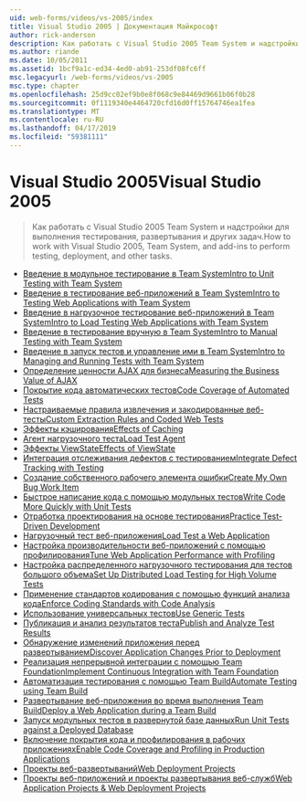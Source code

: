 ```yaml
---
uid: web-forms/videos/vs-2005/index
title: Visual Studio 2005 | Документация Майкрософт
author: rick-anderson
description: Как работать с Visual Studio 2005 Team System и надстройки для выполнения тестирования, развертывания и других задач.
ms.author: riande
ms.date: 10/05/2011
ms.assetid: 1bcf9a1c-ed34-4ed0-ab91-253df08fc6ff
msc.legacyurl: /web-forms/videos/vs-2005
msc.type: chapter
ms.openlocfilehash: 25d9cc02ef9b0e8f068c9e84469d9661b06f0b28
ms.sourcegitcommit: 0f1119340e4464720cfd16d0ff15764746ea1fea
ms.translationtype: MT
ms.contentlocale: ru-RU
ms.lasthandoff: 04/17/2019
ms.locfileid: "59381111"
---
```

# <a name="visual-studio-2005"></a><span data-ttu-id="da36f-103">Visual Studio 2005</span><span class="sxs-lookup"><span data-stu-id="da36f-103">Visual Studio 2005</span></span>

> <span data-ttu-id="da36f-104">Как работать с Visual Studio 2005 Team System и надстройки для выполнения тестирования, развертывания и других задач.</span><span class="sxs-lookup"><span data-stu-id="da36f-104">How to work with Visual Studio 2005, Team System, and add-ins to perform testing, deployment, and other tasks.</span></span>


- [<span data-ttu-id="da36f-105">Введение в модульное тестирование в Team System</span><span class="sxs-lookup"><span data-stu-id="da36f-105">Intro to Unit Testing with Team System</span></span>](introduction-to-unit-testing-with-team-system.md)
- [<span data-ttu-id="da36f-106">Введение в тестирование веб-приложений в Team System</span><span class="sxs-lookup"><span data-stu-id="da36f-106">Intro to Testing Web Applications with Team System</span></span>](introduction-to-testing-web-applications-with-team-system.md)
- [<span data-ttu-id="da36f-107">Введение в нагрузочное тестирование веб-приложений в Team System</span><span class="sxs-lookup"><span data-stu-id="da36f-107">Intro to Load Testing Web Applications with Team System</span></span>](introduction-to-load-testing-web-applications-with-team-system.md)
- [<span data-ttu-id="da36f-108">Введение в тестирование вручную в Team System</span><span class="sxs-lookup"><span data-stu-id="da36f-108">Intro to Manual Testing with Team System</span></span>](introduction-to-manual-testing-with-team-system.md)
- [<span data-ttu-id="da36f-109">Введение в запуск тестов и управление ими в Team System</span><span class="sxs-lookup"><span data-stu-id="da36f-109">Intro to Managing and Running Tests with Team System</span></span>](introduction-to-managing-and-running-tests-with-team-system.md)
- [<span data-ttu-id="da36f-110">Определение ценности AJAX для бизнеса</span><span class="sxs-lookup"><span data-stu-id="da36f-110">Measuring the Business Value of AJAX</span></span>](measuring-the-business-value-of-ajax.md)
- [<span data-ttu-id="da36f-111">Покрытие кода автоматических тестов</span><span class="sxs-lookup"><span data-stu-id="da36f-111">Code Coverage of Automated Tests</span></span>](code-coverage-of-automated-tests.md)
- [<span data-ttu-id="da36f-112">Настраиваемые правила извлечения и закодированные веб-тесты</span><span class="sxs-lookup"><span data-stu-id="da36f-112">Custom Extraction Rules and Coded Web Tests</span></span>](custom-extraction-rules-and-coded-web-tests.md)
- [<span data-ttu-id="da36f-113">Эффекты кэширования</span><span class="sxs-lookup"><span data-stu-id="da36f-113">Effects of Caching</span></span>](the-effects-of-caching.md)
- [<span data-ttu-id="da36f-114">Агент нагрузочного теста</span><span class="sxs-lookup"><span data-stu-id="da36f-114">Load Test Agent</span></span>](using-the-load-test-agent.md)
- [<span data-ttu-id="da36f-115">Эффекты ViewState</span><span class="sxs-lookup"><span data-stu-id="da36f-115">Effects of ViewState</span></span>](the-effects-of-viewstate.md)
- [<span data-ttu-id="da36f-116">Интеграция отслеживания дефектов с тестированием</span><span class="sxs-lookup"><span data-stu-id="da36f-116">Integrate Defect Tracking with Testing</span></span>](how-do-i-integrate-defect-tracking-with-testing.md)
- [<span data-ttu-id="da36f-117">Создание собственного рабочего элемента ошибки</span><span class="sxs-lookup"><span data-stu-id="da36f-117">Create My Own Bug Work Item</span></span>](how-do-i-create-my-own-bug-work-item.md)
- [<span data-ttu-id="da36f-118">Быстрое написание кода с помощью модульных тестов</span><span class="sxs-lookup"><span data-stu-id="da36f-118">Write Code More Quickly with Unit Tests</span></span>](how-do-i-write-code-more-quickly-with-unit-tests.md)
- [<span data-ttu-id="da36f-119">Отработка проектирования на основе тестирования</span><span class="sxs-lookup"><span data-stu-id="da36f-119">Practice Test-Driven Development</span></span>](how-do-i-practice-test-driven-development.md)
- [<span data-ttu-id="da36f-120">Нагрузочный тест веб-приложения</span><span class="sxs-lookup"><span data-stu-id="da36f-120">Load Test a Web Application</span></span>](how-do-i-load-test-a-web-application.md)
- [<span data-ttu-id="da36f-121">Настройка производительности веб-приложений с помощью профилирования</span><span class="sxs-lookup"><span data-stu-id="da36f-121">Tune Web Application Performance with Profiling</span></span>](how-do-i-tune-web-application-performance-with-profiling.md)
- [<span data-ttu-id="da36f-122">Настройка распределенного нагрузочного тестирования для тестов большого объема</span><span class="sxs-lookup"><span data-stu-id="da36f-122">Set Up Distributed Load Testing for High Volume Tests</span></span>](how-do-i-set-up-distributed-load-testing-for-high-volume-tests.md)
- [<span data-ttu-id="da36f-123">Применение стандартов кодирования с помощью функций анализа кода</span><span class="sxs-lookup"><span data-stu-id="da36f-123">Enforce Coding Standards with Code Analysis</span></span>](how-do-i-enforce-coding-standards-with-code-analysis.md)
- [<span data-ttu-id="da36f-124">Использование универсальных тестов</span><span class="sxs-lookup"><span data-stu-id="da36f-124">Use Generic Tests</span></span>](how-do-i-use-generic-tests.md)
- [<span data-ttu-id="da36f-125">Публикация и анализ результатов теста</span><span class="sxs-lookup"><span data-stu-id="da36f-125">Publish and Analyze Test Results</span></span>](how-do-i-publish-and-analyze-test-results.md)
- [<span data-ttu-id="da36f-126">Обнаружение изменений приложения перед развертыванием</span><span class="sxs-lookup"><span data-stu-id="da36f-126">Discover Application Changes Prior to Deployment</span></span>](how-do-i-discover-application-changes-prior-to-deployment.md)
- [<span data-ttu-id="da36f-127">Реализация непрерывной интеграции с помощью Team Foundation</span><span class="sxs-lookup"><span data-stu-id="da36f-127">Implement Continuous Integration with Team Foundation</span></span>](how-do-i-implement-continuous-integration-with-team-foundation.md)
- [<span data-ttu-id="da36f-128">Автоматизация тестирования с помощью Team Build</span><span class="sxs-lookup"><span data-stu-id="da36f-128">Automate Testing using Team Build</span></span>](how-do-i-automate-testing-using-team-build.md)
- [<span data-ttu-id="da36f-129">Развертывание веб-приложения во время выполнения Team Build</span><span class="sxs-lookup"><span data-stu-id="da36f-129">Deploy a Web Application during a Team Build</span></span>](how-do-i-deploy-a-web-application-during-a-team-build.md)
- [<span data-ttu-id="da36f-130">Запуск модульных тестов в развернутой базе данных</span><span class="sxs-lookup"><span data-stu-id="da36f-130">Run Unit Tests against a Deployed Database</span></span>](how-do-i-run-unit-tests-against-a-deployed-database.md)
- [<span data-ttu-id="da36f-131">Включение покрытия кода и профилирования в рабочих приложениях</span><span class="sxs-lookup"><span data-stu-id="da36f-131">Enable Code Coverage and Profiling in Production Applications</span></span>](how-do-i-enable-code-coverage-and-profiling-in-production-applications.md)
- [<span data-ttu-id="da36f-132">Проекты веб-развертываний</span><span class="sxs-lookup"><span data-stu-id="da36f-132">Web Deployment Projects</span></span>](web-deployment-projects.md)
- [<span data-ttu-id="da36f-133">Проекты веб-приложений и проекты развертывания веб-служб</span><span class="sxs-lookup"><span data-stu-id="da36f-133">Web Application Projects & Web Deployment Projects</span></span>](web-application-projects-web-deployment-projects.md)
